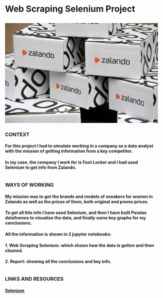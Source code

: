 # Web Scraping Selenium Project

## ![zalando](zalando.png)

### CONTEXT
#### For this project I had to simulate working in a company as a data analyst with the mission of getting information from a key competitor.
#### In my case, the company I work for is Foot Locker and I had used Selenium to get info from Zalando.
#
### WAYS OF WORKING
#### My mission was to get the brands and models of sneakers for women in Zalando as well as the prices of them, both original and promo prices.
#### To get all this info I have used Selenium, and then I have built Pandas dataframes to visualize the data, and finally some key graphs for my conclusions.
#### All the information is shown in 2 jupyter notebooks:
#### 1. Web Scraping Selenium: which shows how the data is gotten and then cleaned. 
#### 2. Report: showing all the conclusions and key info.
#
### LINKS AND RESOURCES
#### [Selenium](https://selenium-python.readthedocs.io/)



